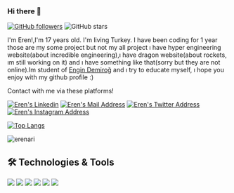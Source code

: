 ### Hi there 👋



[![GitHub followers](https://img.shields.io/github/followers/erenari?style=social)](https://github.com/erenari?tab=followers)
![GitHub stars](https://img.shields.io/github/stars/erenari?style=social)


I'm Eren!,I'm 17 years old. I'm living Turkey. I have been coding for 1 year those are my some project but not my all project ı have hyper engineering website(about incredible engineering),ı have dragon website(about rockets, ım still working on it) and ı have something like that(sorry but they are not online).Im student of [Engin Demiroğ](https://github.com/engindemirog) and ı try to educate myself, ı hope you enjoy with my github profile :)


Contact with me via these platforms! 

 <a href="https://www.linkedin.com/in/eren-ar%C4%B1-325433206/" target="_blank" rel="nofollow"><img alt="Eren's Linkedin" src="https://img.shields.io/badge/LinkedIn-0077B5?style=for-the-badge&logo=linkedin&logoColor=white" /></a>
 <a href="mailto:erenari27@gmail.com" target="_blank" rel="nofollow"><img alt="Eren's Mail Address" src="https://img.shields.io/badge/Gmail-D14836?style=for-the-badge&logo=gmail&logoColor=white" /></a>
 <a href="https://twitter.com/ErenAri27" target="_blank" rel="nofollow"><img alt="Eren's Twitter Address" src="https://img.shields.io/badge/Twitter-0077B5?style=for-the-badge&logo=twitter&logoColor=white" /></a>
 <a href="https://www.instagram.com/eren_ari27/" target="_blank" rel="nofollow"><img alt="Eren's Instagram Address" src="https://img.shields.io/badge/instagram-833AB4?style=for-the-badge&logo=instagram&logoColor=white" /></a>

[![Top Langs](https://github-readme-stats.vercel.app/api/top-langs/?username=erenari&layout=compact)](https://github.com/anuraghazra/github-readme-stats)
 
<p align="left"> <img src="https://github-readme-stats.vercel.app/api?username=erenari&show_icons=true&theme=gotham" alt="erenari" />
 
## 🛠 Technologies & Tools 
<img src="https://img.shields.io/badge/C%23-5C2D91?style=for-the-badge&logo=c-sharp&logoColor=white"></img>
<img src="https://img.shields.io/badge/.NETCore-5C2D91?style=for-the-badge&logo=.net&logoColor=white"></img>
<img src="https://img.shields.io/badge/Java-red?style=for-the-badge&logo=Java&logoColor=white"></img>
<img src="https://img.shields.io/badge/JavaScript-yellow?style=for-the-badge&logo=Javascript&logoColor=white"></img>
<img src="https://img.shields.io/badge/react-blue?style=for-the-badge&logo=react&logoColor=white"></img>
<img src="https://img.shields.io/badge/Angular-brown?style=for-the-badge&logo=angular&logoColor=white"></img>




<!--

Here are some ideas to get you started:

- 🔭 I’m currently working on ...
- 🌱 I’m currently learning ...
- 👯 I’m looking to collaborate on ...
- 🤔 I’m looking for help with ...
- 💬 Ask me about ...
- 📫 How to reach me: ...
- 😄 Pronouns: ...
- ⚡ Fun fact: ...
-->



